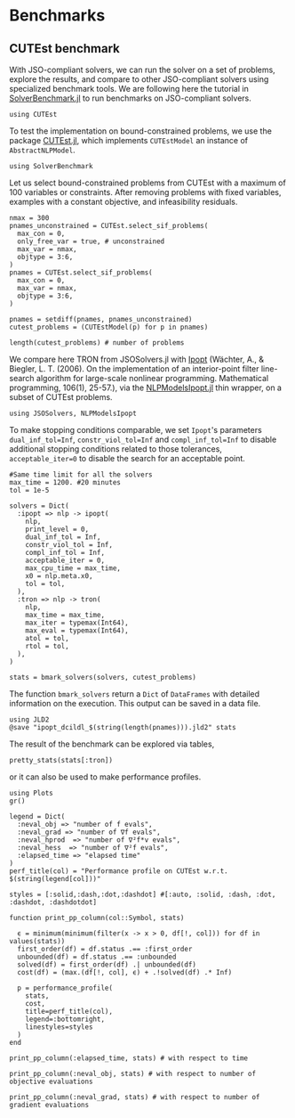 # Benchmarks

## CUTEst benchmark

With JSO-compliant solvers, we can run the solver on a set of problems, explore the results, and compare to other JSO-compliant solvers using specialized benchmark tools.
We are following here the tutorial in [SolverBenchmark.jl](https://jso.dev/SolverBenchmark.jl/stable) to run benchmarks on JSO-compliant solvers.

``` @example ex1
using CUTEst
```

To test the implementation on bound-constrained problems, we use the package [CUTEst.jl](https://github.com/JuliaSmoothOptimizers/CUTEst.jl), which implements `CUTEstModel` an instance of `AbstractNLPModel`.

``` @example ex1
using SolverBenchmark
```

Let us select bound-constrained problems from CUTEst with a maximum of 100 variables or constraints. After removing problems with fixed variables, examples with a constant objective, and infeasibility residuals.

``` @example ex1
nmax = 300
pnames_unconstrained = CUTEst.select_sif_problems(
  max_con = 0,
  only_free_var = true, # unconstrained
  max_var = nmax,
  objtype = 3:6,
)
pnames = CUTEst.select_sif_problems(
  max_con = 0,
  max_var = nmax,
  objtype = 3:6,
)

pnames = setdiff(pnames, pnames_unconstrained)
cutest_problems = (CUTEstModel(p) for p in pnames)

length(cutest_problems) # number of problems
```

We compare here TRON from JSOSolvers.jl with [Ipopt](https://link.springer.com/article/10.1007/s10107-004-0559-y) (Wächter, A., & Biegler, L. T. (2006). On the implementation of an interior-point filter line-search algorithm for large-scale nonlinear programming. Mathematical programming, 106(1), 25-57.), via the [NLPModelsIpopt.jl](https://github.com/JuliaSmoothOptimizers/NLPModelsIpopt.jl) thin wrapper, on a subset of CUTEst problems.

``` @example ex1
using JSOSolvers, NLPModelsIpopt
```

 To make stopping conditions comparable, we set `Ipopt`'s parameters `dual_inf_tol=Inf`, `constr_viol_tol=Inf` and `compl_inf_tol=Inf` to disable additional stopping conditions related to those tolerances, `acceptable_iter=0` to disable the search for an acceptable point.

``` @example ex1
#Same time limit for all the solvers
max_time = 1200. #20 minutes
tol = 1e-5

solvers = Dict(
  :ipopt => nlp -> ipopt(
    nlp,
    print_level = 0,
    dual_inf_tol = Inf,
    constr_viol_tol = Inf,
    compl_inf_tol = Inf,
    acceptable_iter = 0,
    max_cpu_time = max_time,
    x0 = nlp.meta.x0,
    tol = tol,
  ),
  :tron => nlp -> tron(
    nlp,
    max_time = max_time,
    max_iter = typemax(Int64),
    max_eval = typemax(Int64),
    atol = tol,
    rtol = tol,
  ),
)

stats = bmark_solvers(solvers, cutest_problems)
```

The function `bmark_solvers` return a `Dict` of `DataFrames` with detailed information on the execution. This output can be saved in a data file.

``` @example ex1
using JLD2
@save "ipopt_dcildl_$(string(length(pnames))).jld2" stats
```

The result of the benchmark can be explored via tables,

``` @example ex1
pretty_stats(stats[:tron])
```

or it can also be used to make performance profiles.

``` @example ex1
using Plots
gr()

legend = Dict(
  :neval_obj => "number of f evals",
  :neval_grad => "number of ∇f evals",
  :neval_hprod  => "number of ∇²f*v evals",
  :neval_hess  => "number of ∇²f evals",
  :elapsed_time => "elapsed time"
)
perf_title(col) = "Performance profile on CUTEst w.r.t. $(string(legend[col]))"

styles = [:solid,:dash,:dot,:dashdot] #[:auto, :solid, :dash, :dot, :dashdot, :dashdotdot]

function print_pp_column(col::Symbol, stats)

  ϵ = minimum(minimum(filter(x -> x > 0, df[!, col])) for df in values(stats))
  first_order(df) = df.status .== :first_order
  unbounded(df) = df.status .== :unbounded
  solved(df) = first_order(df) .| unbounded(df)
  cost(df) = (max.(df[!, col], ϵ) + .!solved(df) .* Inf)

  p = performance_profile(
    stats,
    cost,
    title=perf_title(col),
    legend=:bottomright,
    linestyles=styles
  )
end

print_pp_column(:elapsed_time, stats) # with respect to time
```

``` @example ex1
print_pp_column(:neval_obj, stats) # with respect to number of objective evaluations
```
``` @example ex1
print_pp_column(:neval_grad, stats) # with respect to number of gradient evaluations
```
